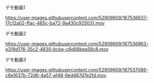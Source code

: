 デモ動画1  

https://user-images.githubusercontent.com/52909609/167536637-17c12a02-ffac-485c-ba72-9a430c925031.mov

デモ動画2  

https://user-images.githubusercontent.com/52909609/167536963-e319d176-35c2-4830-bcbe-c6d88bea58c8.mov

デモ動画3  

https://user-images.githubusercontent.com/52909609/167537086-c6e1637b-72d6-4a57-a148-6ed467d7e2fd.mov
